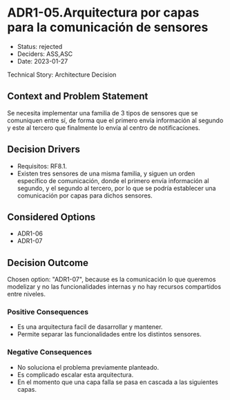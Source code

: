 # ADR1-05.Arquitectura por capas para la comunicación de sensores

* Status: rejected
* Deciders: ASS,ASC
* Date: 2023-01-27

Technical Story: Architecture Decision

## Context and Problem Statement

Se necesita implementar una familia de 3 tipos de sensores que se comuniquen entre sí, de forma que el primero envía información al segundo y este al tercero que finalmente lo envía al centro de notificaciones.

## Decision Drivers

* Requisitos: RF8.1.
* Existen tres sensores de una misma familia, y siguen un orden específico de comunicación, donde el primero envía información al segundo, y el segundo al tercero, por lo que se podría establecer una comunicación por capas para dichos sensores.

## Considered Options

* ADR1-06
* ADR1-07

## Decision Outcome

Chosen option: "ADR1-07", because es la comunicación lo que queremos modelizar y no las funcionalidades internas y no hay recursos compartidos entre niveles.

### Positive Consequences

* Es una arquitectura facil de dasarrollar y mantener.
* Permite separar las funcionalidades entre los distintos sensores.

### Negative Consequences

* No soluciona el problema previamente planteado.
* Es complicado escalar esta arquitectura.
* En el momento que una capa falla se pasa en cascada a las siguientes capas.
